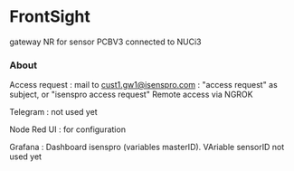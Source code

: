 FrontSight
==========

gateway NR for sensor PCBV3 connected to NUCi3

### About

Access request : mail to cust1.gw1@isenspro.com : "access request" as subject, or "isenspro access request"
    Remote access via NGROK

Telegram : not used yet

Node Red UI : for configuration

Grafana : Dashboard isenspro (variables masterID). VAriable sensorID not used yet